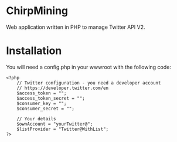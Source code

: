 # ChirpMining
Web application written in PHP to manage Twitter API V2.

# Installation
You will need a config.php in your wwwroot with the following code: 
```
<?php
    // Twitter configuration - you need a developer account
    // https://developer.twitter.com/en
    $access_token = "";
    $access_token_secret = "";
    $consumer_key = "";
    $consumer_secret = "";

    // Your details
    $ownAccount = "yourTwitter@";
    $listProvider = "Twitter@WithList";
?>
```




